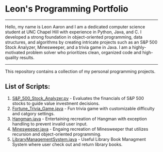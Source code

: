 # Leon's Programming Portfolio


<hr>
Hello, my name is Leon Aaron and I am a dedicated computer science student at UNC Chapel Hill with experience in Python, Java, and C. I developed a strong foundation in object-oriented programming, data structures, and algorithms by creating intricate projects such as an S&P 500 Stock Analyzer, Minesweeper, and a trivia game in Java. I am a highly-motivated problem solver who prioritizes clean, organized code and high-quality results.
<hr>

This repository contains a collection of my personal programming projects.

## List of Scripts:

1. [S&P_500_Stock_Analyzer.py](https://github.com/LeonAaron/Portfolio/tree/main/S%26P%20500%20Stock%20Analyzer) - Evaluates the financials of S&P 500 stocks to guide value investment decisions.
2. [Fortune_Trivia_Game.java](https://github.com/LeonAaron/Portfolio/tree/main/Fortune%20Trivia%20Game) - Fun trivia game with customizable difficulty and catgory settings.
3. [Hangman.java](https://github.com/LeonAaron/Portfolio/tree/main/Hangman) - Entertaining recreation of Hangman with exception handling to prevent invalid user input.
4. [Minesweeper.java](https://github.com/LeonAaron/Portfolio/tree/main/Minesweeper) - Engaing recreation of Minesweeper that utilizes recursion and object-oriented programming.
5. [LibraryManagementSystem.java](https://github.com/LeonAaron/Portfolio/blob/main/LibraryManagementSystem.java) - Useful Library Book Managment System where user check out and return library books.
